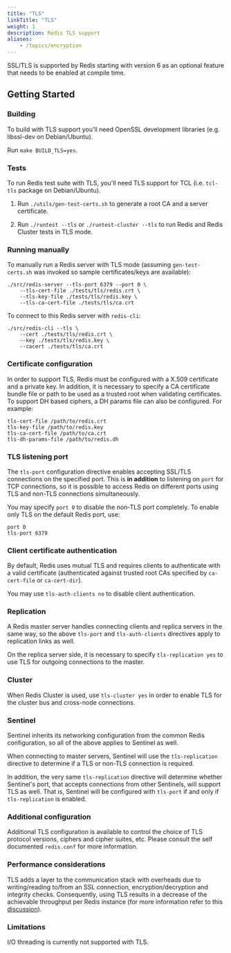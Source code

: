 ```yaml
---
title: "TLS"
linkTitle: "TLS"
weight: 1
description: Redis TLS support
aliases:
    - /topics/encryption
---
```


SSL/TLS is supported by Redis starting with version 6 as an optional feature that needs to be enabled at compile time.

## Getting Started

### Building

To build with TLS support you'll need OpenSSL development libraries (e.g. libssl-dev on Debian/Ubuntu).

Run `make BUILD_TLS=yes`.

### Tests

To run Redis test suite with TLS, you'll need TLS support for TCL (i.e. `tcl-tls` package on Debian/Ubuntu).

1. Run `./utils/gen-test-certs.sh` to generate a root CA and a server
   certificate.

2. Run `./runtest --tls` or `./runtest-cluster --tls` to run Redis and Redis
   Cluster tests in TLS mode.

### Running manually

To manually run a Redis server with TLS mode (assuming `gen-test-certs.sh` was invoked so sample certificates/keys are available):

    ./src/redis-server --tls-port 6379 --port 0 \
        --tls-cert-file ./tests/tls/redis.crt \
        --tls-key-file ./tests/tls/redis.key \
        --tls-ca-cert-file ./tests/tls/ca.crt

To connect to this Redis server with `redis-cli`:

    ./src/redis-cli --tls \
        --cert ./tests/tls/redis.crt \
        --key ./tests/tls/redis.key \
        --cacert ./tests/tls/ca.crt

### Certificate configuration

In order to support TLS, Redis must be configured with a X.509 certificate and a private key. In addition, it is necessary to specify a CA certificate bundle file or path to be used as a trusted root when validating certificates. To support DH based ciphers, a DH params file can also be configured. For example:

```
tls-cert-file /path/to/redis.crt
tls-key-file /path/to/redis.key
tls-ca-cert-file /path/to/ca.crt
tls-dh-params-file /path/to/redis.dh
```

### TLS listening port

The `tls-port` configuration directive enables accepting SSL/TLS connections on the specified port. This is **in addition** to listening on `port` for TCP connections, so it is possible to access Redis on different ports using TLS and non-TLS connections simultaneously.

You may specify `port 0` to disable the non-TLS port completely. To enable only TLS on the default Redis port, use:

```
port 0
tls-port 6379
```

### Client certificate authentication

By default, Redis uses mutual TLS and requires clients to authenticate with a valid certificate (authenticated against trusted root CAs specified by `ca-cert-file` or `ca-cert-dir`).

You may use `tls-auth-clients no` to disable client authentication.

### Replication

A Redis master server handles connecting clients and replica servers in the same way, so the above `tls-port` and `tls-auth-clients` directives apply to replication links as well.

On the replica server side, it is necessary to specify `tls-replication yes` to use TLS for outgoing connections to the master.

### Cluster

When Redis Cluster is used, use `tls-cluster yes` in order to enable TLS for the cluster bus and cross-node connections.

### Sentinel

Sentinel inherits its networking configuration from the common Redis configuration, so all of the above applies to Sentinel as well.

When connecting to master servers, Sentinel will use the `tls-replication` directive to determine if a TLS or non-TLS connection is required.

In addition, the very same `tls-replication` directive will determine whether Sentinel's port, that accepts connections from other Sentinels, will support TLS as well. That is, Sentinel will be configured with `tls-port` if and only if `tls-replication` is enabled. 

### Additional configuration

Additional TLS configuration is available to control the choice of TLS protocol versions, ciphers and cipher suites, etc. Please consult the self documented `redis.conf` for more information.

### Performance considerations

TLS adds a layer to the communication stack with overheads due to writing/reading to/from an SSL connection, encryption/decryption and integrity checks. Consequently, using TLS results in a decrease of the achievable throughput per Redis instance (for more information refer to this [discussion](https://github.com/redis/redis/issues/7595)). 

### Limitations

I/O threading is currently not supported with TLS.
